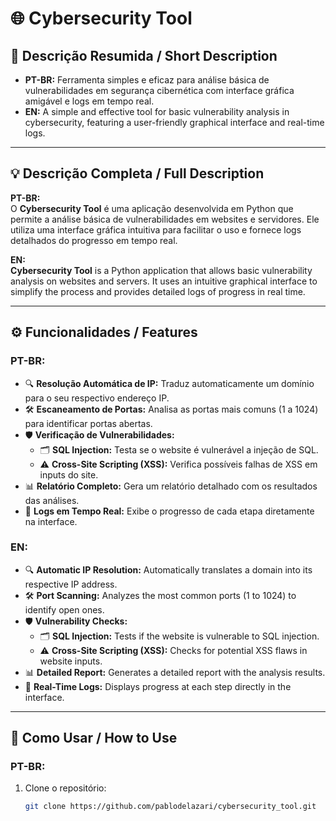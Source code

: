 # 🌐 Cybersecurity Tool



## 📖 Descrição Resumida / Short Description
- **PT-BR:** Ferramenta simples e eficaz para análise básica de vulnerabilidades em segurança cibernética com interface gráfica amigável e logs em tempo real.
- **EN:** A simple and effective tool for basic vulnerability analysis in cybersecurity, featuring a user-friendly graphical interface and real-time logs.

---

## 💡 Descrição Completa / Full Description

**PT-BR:**  
O **Cybersecurity Tool** é uma aplicação desenvolvida em Python que permite a análise básica de vulnerabilidades em websites e servidores. Ele utiliza uma interface gráfica intuitiva para facilitar o uso e fornece logs detalhados do progresso em tempo real.

**EN:**  
**Cybersecurity Tool** is a Python application that allows basic vulnerability analysis on websites and servers. It uses an intuitive graphical interface to simplify the process and provides detailed logs of progress in real time.

---

## ⚙️ Funcionalidades / Features
### **PT-BR:**
- 🔍 **Resolução Automática de IP:** Traduz automaticamente um domínio para o seu respectivo endereço IP.
- 🛠️ **Escaneamento de Portas:** Analisa as portas mais comuns (1 a 1024) para identificar portas abertas.
- 🛡️ **Verificação de Vulnerabilidades:**
  - 🗂️ **SQL Injection:** Testa se o website é vulnerável a injeção de SQL.
  - ⚠️ **Cross-Site Scripting (XSS):** Verifica possíveis falhas de XSS em inputs do site.
- 📊 **Relatório Completo:** Gera um relatório detalhado com os resultados das análises.
- 📝 **Logs em Tempo Real:** Exibe o progresso de cada etapa diretamente na interface.

### **EN:**
- 🔍 **Automatic IP Resolution:** Automatically translates a domain into its respective IP address.
- 🛠️ **Port Scanning:** Analyzes the most common ports (1 to 1024) to identify open ones.
- 🛡️ **Vulnerability Checks:**
  - 🗂️ **SQL Injection:** Tests if the website is vulnerable to SQL injection.
  - ⚠️ **Cross-Site Scripting (XSS):** Checks for potential XSS flaws in website inputs.
- 📊 **Detailed Report:** Generates a detailed report with the analysis results.
- 📝 **Real-Time Logs:** Displays progress at each step directly in the interface.

---

## 🚀 Como Usar / How to Use
### **PT-BR:**
1. Clone o repositório:
   ```bash
   git clone https://github.com/pablodelazari/cybersecurity_tool.git
